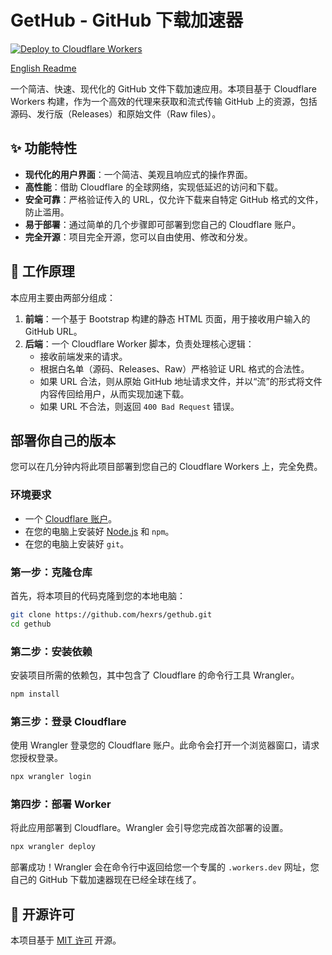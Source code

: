# GetHub - GitHub 下载加速器

[![Deploy to Cloudflare Workers](https://deploy.workers.cloudflare.com/button)](https://deploy.workers.cloudflare.com/?url=https://github.com/hexrs/gethub)

[English Readme](README.md)

一个简洁、快速、现代化的 GitHub 文件下载加速应用。本项目基于 Cloudflare Workers 构建，作为一个高效的代理来获取和流式传输 GitHub 上的资源，包括源码、发行版（Releases）和原始文件（Raw files）。

## ✨ 功能特性

- **现代化的用户界面**：一个简洁、美观且响应式的操作界面。
- **高性能**：借助 Cloudflare 的全球网络，实现低延迟的访问和下载。
- **安全可靠**：严格验证传入的 URL，仅允许下载来自特定 GitHub 格式的文件，防止滥用。
- **易于部署**：通过简单的几个步骤即可部署到您自己的 Cloudflare 账户。
- **完全开源**：项目完全开源，您可以自由使用、修改和分发。

## 🚀 工作原理

本应用主要由两部分组成：

1.  **前端**：一个基于 Bootstrap 构建的静态 HTML 页面，用于接收用户输入的 GitHub URL。
2.  **后端**：一个 Cloudflare Worker 脚本，负责处理核心逻辑：
    -   接收前端发来的请求。
    -   根据白名单（源码、Releases、Raw）严格验证 URL 格式的合法性。
    -   如果 URL 合法，则从原始 GitHub 地址请求文件，并以“流”的形式将文件内容传回给用户，从而实现加速下载。
    -   如果 URL 不合法，则返回 `400 Bad Request` 错误。

## 部署你自己的版本

您可以在几分钟内将此项目部署到您自己的 Cloudflare Workers 上，完全免费。

### 环境要求

-   一个 [Cloudflare 账户](https://dash.cloudflare.com/sign-up)。
-   在您的电脑上安装好 [Node.js](https://nodejs.org/en/) 和 `npm`。
-   在您的电脑上安装好 `git`。

### 第一步：克隆仓库

首先，将本项目的代码克隆到您的本地电脑：

```bash
git clone https://github.com/hexrs/gethub.git
cd gethub
```

### 第二步：安装依赖

安装项目所需的依赖包，其中包含了 Cloudflare 的命令行工具 Wrangler。

```bash
npm install
```

### 第三步：登录 Cloudflare

使用 Wrangler 登录您的 Cloudflare 账户。此命令会打开一个浏览器窗口，请求您授权登录。

```bash
npx wrangler login
```

### 第四步：部署 Worker

将此应用部署到 Cloudflare。Wrangler 会引导您完成首次部署的设置。

```bash
npx wrangler deploy
```

部署成功！Wrangler 会在命令行中返回给您一个专属的 `.workers.dev` 网址，您自己的 GitHub 下载加速器现在已经全球在线了。

## 📄 开源许可

本项目基于 [MIT 许可](LICENSE) 开源。
